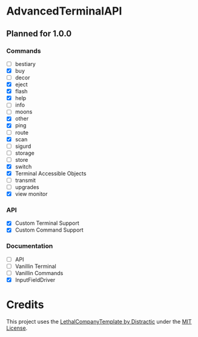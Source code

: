 # AdvancedTerminalAPI

## Planned for 1.0.0
### Commands
- [ ] bestiary
- [x] buy
- [ ] decor
- [x] eject
- [x] flash
- [x] help
- [ ] info
- [ ] moons
- [x] other
- [x] ping
- [ ] route
- [x] scan
- [ ] sigurd
- [ ] storage
- [ ] store
- [x] switch
- [x] Terminal Accessible Objects
- [ ] transmit
- [ ] upgrades
- [x] view monitor

### API
- [x] Custom Terminal Support
- [x] Custom Command Support

### Documentation
- [ ] API 
- [ ] Vanillin Terminal
- [ ] Vanillin Commands
- [x] InputFieldDriver

# Credits
This project uses the [LethalCompanyTemplate by Distractic](https://github.com/Distractic/LethalCompanyTemplate) under the [MIT License](https://github.com/Distractic/LethalCompanyTemplate/blob/main/LICENSE).